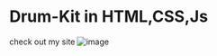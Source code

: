 # Drum-Kit in HTML,CSS,Js

check out my site
 ![image](https://github.com/dineshdhayfule/Drum-Kit/assets/109637254/b4b010df-a768-416f-b526-b1e9d446fc16)
